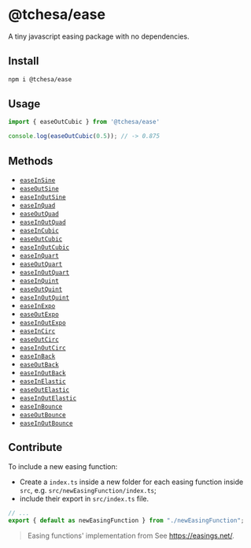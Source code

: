 # @tchesa/ease

A tiny javascript easing package with no dependencies.

## Install

```sh
npm i @tchesa/ease
```

## Usage
```js
import { easeOutCubic } from '@tchesa/ease'

console.log(easeOutCubic(0.5)); // -> 0.875
```

## Methods
- [`easeInSine`](https://www.github.com/tchesa/ease/src/easeInSine#readme)
- [`easeOutSine`](https://www.github.com/tchesa/ease/src/easeOutSine#readme)
- [`easeInOutSine`](https://www.github.com/tchesa/ease/src/easeInOutSine#readme)
- [`easeInQuad`](https://www.github.com/tchesa/ease/src/easeInQuad#readme)
- [`easeOutQuad`](https://www.github.com/tchesa/ease/src/easeOutQuad#readme)
- [`easeInOutQuad`](https://www.github.com/tchesa/ease/src/easeInOutQuad#readme)
- [`easeInCubic`](https://www.github.com/tchesa/ease/src/easeInCubic#readme)
- [`easeOutCubic`](https://www.github.com/tchesa/ease/src/easeOutCubic#readme)
- [`easeInOutCubic`](https://www.github.com/tchesa/ease/src/easeInOutCubic#readme)
- [`easeInQuart`](https://www.github.com/tchesa/ease/src/easeInQuart#readme)
- [`easeOutQuart`](https://www.github.com/tchesa/ease/src/easeOutQuart#readme)
- [`easeInOutQuart`](https://www.github.com/tchesa/ease/src/easeInOutQuart#readme)
- [`easeInQuint`](https://www.github.com/tchesa/ease/src/easeInQuint#readme)
- [`easeOutQuint`](https://www.github.com/tchesa/ease/src/easeOutQuint#readme)
- [`easeInOutQuint`](https://www.github.com/tchesa/ease/src/easeInOutQuint#readme)
- [`easeInExpo`](https://www.github.com/tchesa/ease/src/easeInExpo#readme)
- [`easeOutExpo`](https://www.github.com/tchesa/ease/src/easeOutExpo#readme)
- [`easeInOutExpo`](https://www.github.com/tchesa/ease/src/easeInOutExpo#readme)
- [`easeInCirc`](https://www.github.com/tchesa/ease/src/easeInCirc#readme)
- [`easeOutCirc`](https://www.github.com/tchesa/ease/src/easeOutCirc#readme)
- [`easeInOutCirc`](https://www.github.com/tchesa/ease/src/easeInOutCirc#readme)
- [`easeInBack`](https://www.github.com/tchesa/ease/src/easeInBack#readme)
- [`easeOutBack`](https://www.github.com/tchesa/ease/src/easeOutBack#readme)
- [`easeInOutBack`](https://www.github.com/tchesa/ease/src/easeInOutBack#readme)
- [`easeInElastic`](https://www.github.com/tchesa/ease/src/easeInElastic#readme)
- [`easeOutElastic`](https://www.github.com/tchesa/ease/src/easeOutElastic#readme)
- [`easeInOutElastic`](https://www.github.com/tchesa/ease/src/easeInOutElastic#readme)
- [`easeInBounce`](https://www.github.com/tchesa/ease/src/easeInBounce#readme)
- [`easeOutBounce`](https://www.github.com/tchesa/ease/src/easeOutBounce#readme)
- [`easeInOutBounce`](https://www.github.com/tchesa/ease/src/easeInOutBounce#readme)

## Contribute
To include a new easing function:
- Create a `index.ts` inside a new folder for each easing function inside `src`, e.g. `src/newEasingFunction/index.ts`;
- include their export in `src/index.ts` file.
```ts
// ...
export { default as newEasingFunction } from "./newEasingFunction";
```

> Easing functions' implementation from See https://easings.net/.
